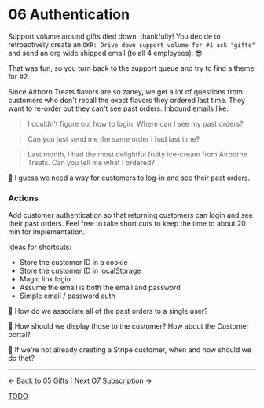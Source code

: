 # 06 Authentication

Support volume around gifts died down, thankfully! You decide to retroactively
create an `OKR: Drive down support volume for #1 ask "gifts"` and send an org wide
shipped email (to all 4 employees). 😎

That was fun, so you turn back to the support queue and try to find a theme for #2.

Since Airborn Treats flavors are so zaney, we get a lot of questions from customers
who don't recall the exact flavors they ordered last time. They want to re-order
but they can't see past orders. Inbound emails like:

> I couldn't figure out how to login. Where can I see my past orders?

> Can you just send me the same order I had last time?

> Last month, I had the most delightful fruity ice-cream from Airborne Treats.
> Can you tell me what I ordered?

🤔 I guess we need a way for customers to log-in and see their past orders.


### Actions

Add customer authentication so that returning customers can login and see their past
orders. Feel free to take short cuts to keep the time to about 20 min for implementation.

Ideas for shortcuts:

- Store the customer ID in a cookie
- Store the customer ID in localStorage
- Magic link login
- Assume the email is both the email and password
- Simple email / password auth


🧠 How do we associate all of the past orders to a single user?

🧠 How should we display those to the customer? How about the Customer portal?

🧠 If we're not already creating a Stripe customer, when and how should we do that?


---

[<- Back to 05 Gifts](./05-gifts.md)
|
[Next O7 Subscription ->](./07-subscription.md)

[TODO](../TODO.md)


